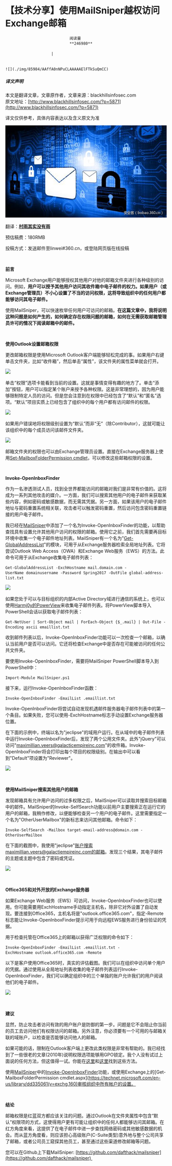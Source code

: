 
# 【技术分享】使用MailSniper越权访问Exchange邮箱


                                阅读量   
                                **246980**
                            
                        |
                        
                                                                                                                                    ![](./img/85984/AAffA0nNPuCLAAAAAElFTkSuQmCC)
                                                                                            



##### 译文声明

本文是翻译文章，文章原作者，文章来源：blackhillsinfosec.com
                                <br>原文地址：[http://www.blackhillsinfosec.com/?p=5871](http://www.blackhillsinfosec.com/?p=5871)

译文仅供参考，具体内容表达以及含义原文为准

[![](./img/85984/t011fcf14cb714bee5f.jpg)](./img/85984/t011fcf14cb714bee5f.jpg)



翻译：[**村雨其实没有雨**](http://bobao.360.cn/member/contribute?uid=2671379114)

预估稿费：180RMB

投稿方式：发送邮件至linwei#360.cn，或登陆网页版在线投稿

<br>

**前言**

Microsoft Exchange用户能够授权其他用户对他的邮箱文件夹进行各种级别的访问。例如，**用户可以授予其他用户访问其收件箱中电子邮件的权力。如果用户（或Exchange管理员）不小心设置了不当的访问权限，这将导致组织中的任何用户都能够访问其电子邮件。**

使用MailSniper，可以快速枚举任何用户可访问的邮箱。**在这篇文章中，我将说明这种问题是如何产生的，如何确定存在权限问题的邮箱，如何在无需获取邮箱管理员许可的情况下阅读邮箱中的邮件。**

<br>

**使用Outlook设置邮箱权限**

更改邮箱权限是使用Microsoft Outlook客户端能够轻松完成的事。如果用户右键单击文件夹，比如“收件箱”，然后单击“属性”，该文件夹的属性菜单就会打开。

[![](./img/85984/AAffA0nNPuCLAAAAAElFTkSuQmCC)](https://p5.ssl.qhimg.com/t01fd0c7c07652dc139.png)

单击“权限”选项卡能看到当前的设置。这就是事情变得有趣的地方了。单击“添加”按钮，用户可以指定某个账户来授予各种权限。这是非常理想的，因为用户能够限制特定人员的访问。但是您会注意到在权限中已经包含了“默认”和“匿名”选项。“默认”项目实质上已经包含了组织中的每个用户都有访问邮件的权限。

[![](./img/85984/AAffA0nNPuCLAAAAAElFTkSuQmCC)](https://p3.ssl.qhimg.com/t0124bcd407455c0250.png)

如果用户错误地将权限级别设置为“默认”而非“无”（除Contributor），这就可能让该组织中的每个成员访问该邮件文件夹。

[![](./img/85984/AAffA0nNPuCLAAAAAElFTkSuQmCC)](https://p3.ssl.qhimg.com/t0178ce854be5f9070f.png)

邮箱文件夹的权限也可以由Exchange管理员设置。直接在Exchange服务器上使用[Set-MailboxFolderPermission cmdlet](https://technet.microsoft.com/en-us/library/ff522363%28v=exchg.160%29.aspx?f=255&amp;MSPPError=-2147217396)，可以修改这些邮箱权限的设置。

<br>

**Invoke-OpenInboxFinder**

作为一名渗透测试人员，找到全世界都能访问的邮箱对我们是非常有价值的。这将成为一系列其他攻击的媒介。一方面，我们可以搜索其他用户的电子邮件来获取某些内容，例如密码或敏感数据，而无需其凭据。另一方面，如果该用户的电子邮件地址与密码重置系统相关联，攻击者可以触发密码重置，然后访问包含密码重置链接的用户电子邮件。

我已经在[MailSniper](https://github.com/dafthack/MailSniper)中添加了一个名为Invoke-OpenInboxFinder的功能，以帮助查找具有设置允许其他用户访问的权限的邮箱。使用它之前，我们首先需要再目标环境中收集一个电子邮件地址列表。MailSniper有一个名为"[Get-GlobalAddressList](http://www.blackhillsinfosec.com/?p=5330)"的模块，可用于从Exchange服务器检索全局地址列表。它将尝试Outlook Web Access（OWA）和Exchange Web服务（EWS）的方法。此命令可用于从Exchange收集电子邮件列表：

```
Get-GlobalAddressList -ExchHostname mail.domain.com -UserName domainusername -Password Spring2017 -OutFile global-address-list.txt
```

[![](./img/85984/AAffA0nNPuCLAAAAAElFTkSuQmCC)](https://p3.ssl.qhimg.com/t0146c7e00250053778.png)

如果您处于可以与目标组织的内部Active Directory域进行通信的系统上，也可以使用[Harmj0y的PowerView](https://github.com/PowerShellMafia/PowerSploit/tree/master/Recon)来收集电子邮件列表。将PowerView脚本导入PowerShell会话以获取电子邮件列表：

```
Get-NetUser | Sort-Object mail | ForEach-Object {$_.mail} | Out-File -Encoding ascii emaillist.txt
```

收到邮件列表以后，Invoke-OpenInboxFinder功能可以一次检查一个邮箱，以确认当前用户是否可以访问。它还将检查Exchange中是否存在可能被访问的任何公共文件夹。

要使用Invoke-OpenInboxFinder，需要将MailSniper PowerShell脚本导入到PowerShell中：

```
Import-Module MailSniper.ps1
```

接下来，运行Invoke-OpenInboxFinder函数：

```
Invoke-OpenInboxFinder -EmailList .emaillist.txt
```

Invoke-OpenInboxFinder将尝试自动发现机遇邮件服务器电子邮件列表中的第一个条目。如果失败，您可以使用-ExchHostname标志手动设置Exchange服务器位置。

在下面的示例中，终端以名为"jeclipse"的域用户运行。在从域中的电子邮件列表中运行Invoke-OpenInboxFinder后，发现了两个公用文件夹。此外"jQuery"可以访问"maximillian.veers@galacticempireinc.com"的收件箱。Invoke-OpenInboxFinder将会打印出每个项目的权限级别。在输出中可以看到"Default"项设置为"Reviewer"。

[![](./img/85984/AAffA0nNPuCLAAAAAElFTkSuQmCC)](https://p3.ssl.qhimg.com/t01fabc49e3b4710a7b.png)

<br>

**使用MailSniper搜索其他用户的邮箱**

发现邮箱具有允许用户访问的过多权限之后，MailSniper可以读取并搜索目标邮箱中的邮件。MailSniper的Invoke-SelfSearch功能以前用户主要搜索正在运行它的用户的邮箱，我稍作修改，以便能够检查另一个用户的电子邮件。这里需要指定一个名为"OtherUserMailbox"的新标志来访问其他邮箱。命令如下：

```
Invoke-SelfSearch -Mailbox target-email-address@domain.com -OtherUserMailbox
```

在下面的截图中，我使用"jeclipse"账户搜索maximillian.veers@galactiempireinc.com的邮箱。发现三个结果，其电子邮件的主题或主题中包含了密码或凭证。

[![](./img/85984/AAffA0nNPuCLAAAAAElFTkSuQmCC)](https://p0.ssl.qhimg.com/t0185c5fcf7f2ac3a7e.png)

<br>

**Office365和对外开放的Exchange服务器**

如果Exchange Web服务（EWS）可访问，Invoke-OpenInboxFinder也可以使用。你可能需要用ExchHostname手动指定主机名，除非它对外设置了自动发现。要连接到Office365，主机名将是"outlook.office365.com"，指定-Remote标志能让Invoke-OpenInboxFinder提示可用于向远程EWS服务进行身份验证的凭据。

用于检查托管在Office365上的邮箱以获得广泛权限的命令如下：

```
Invoke-OpenInboxFinder -EmailList .emaillist.txt -ExchHostname outlook.office365.com -Remote
```

以下是客户使用Office365时，真实的评估截图。我们可以在组织中访问单个用户的凭据。通过使用从全局地址列表收集的电子邮件列表运行Invoke-OpenInboxFinder，我们可以确定组织中的三个单独的账户允许我们的用户阅读他们的电子邮件。

[![](./img/85984/AAffA0nNPuCLAAAAAElFTkSuQmCC)](https://p0.ssl.qhimg.com/t01c589150828fbee52.png)

<br>

**建议**

显然，防止攻击者访问有效的用户账户是防御的第一步。问题是它不会阻止你当前的员工去访问他们有权限访问的邮箱。另外注意，你必须要有一个可用的与邮箱关联的域账户，以检查是否能够访问他人的邮箱。

如果可能的话，限制在Outlook客户端上更改此类权限是非常有帮助的。我已经找到了一些很老的文章(2010年)说明权限选项能够用GPO锁定。我个人没有试过上面说的任何方法，但这值得一试。你能在[这里](https://social.technet.microsoft.com/Forums/office/en-US/3cab4bd5-5cf0-4588-8329-fe077f3f4564/use-gpo-to-prevent-people-from-granting-permissions-to-their-outlook-folders?forum=officeitproprevious)和[这里](https://www.experts-exchange.com/questions/26469721/Remove-permission-tab-in-Outlook.html)找到这些方法。

使用[MailSniper](https://github.com/dafthack/MailSniper)中的[Invoke-OpenInboxFinder](https://github.com/dafthack/MailSniper)功能，或使用Exchange上的[Get-MailboxFolderPermission cmdlet.aspx](https://technet.microsoft.com/en-us/library/dd335061(v=exchg.160)审核组织中所有帐户的设置。

<br>

**结论**

邮箱权限是红蓝双方都应该关注的问题。通过Outlook在文件夹属性中包含“默认”权限项的方式，这使得用户更有可能让组织中的任何人都能够访问其邮箱。在红方角度来看，这提供了在电子邮件中进一步查找网络密码或其他敏感数据的机会。而从蓝方角度看，则应该担心高级账户(C-Suite类型)意外地与整个公司共享了邮箱，或者公司员工窥探其他员工，甚至通过这些渠道修改邮箱等问题。

您可以在Github上下载MailSniper: [https://github.com/dafthack/mailsniper](https://github.com/dafthack/mailsniper)    
